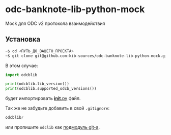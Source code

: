 # odc-banknote-lib-python-mock

Mock для ODC v2 протокола взаимодействия

## Установка

```bash
~$ cd <ПУТЬ_ДО_ВАШЕГО_ПРОЕКТА>
~$ git clone git@github.com:kib-sources/odc-banknote-lib-python-mock.git odcblib
```

В этом случае:
```python
import odcblib

print(odcblib.lib_version())
print(odcblib.supported_odcb_versions())
```
будет импортировать [__init__.py](__init__.py) файл.

Так же не забудьте добавить в свой `.gitignore`:
```python
odcblib/
```
или пропишите `odclib` как 
[подмодуль git-а](https://git-scm.com/book/ru/v2/Инструменты-Git-Подмодули).